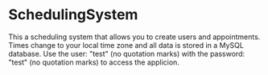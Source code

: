 # SchedulingSystem

This a scheduling system that allows you to create users and appointments. Times change to your local time zone and all data is stored in a MySQL database. Use the user: "test" (no quotation marks) with the password: "test" (no quotation marks) to access the applicion.
